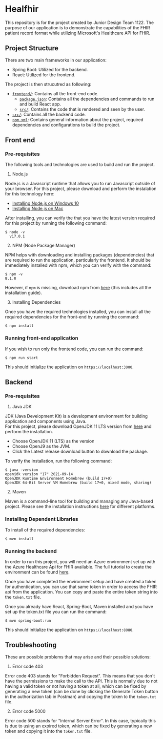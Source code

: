# Healfhir

This repository is for the project created by Junior Design Team 1122. The purpose of our application is to demonstrate the capabilities of the FHIR patient record format while utilizing Microsoft's Healthcare API for FHIR.

## Project Structure
There are two main frameworks in our application:

- Spring Boot: Utilized for the backend.
- React: Utilized for the frontend.

The project is then strucutred as following:
- [`frontend/`](frontend): Contains all the front-end code.
  - [`package.json`](frontend/package.json): Contains all the dependencies and commands to run and build React app.
  - [`src/`](frontend/src): Contains the code that is rendered and seen by the user.
- [`src/`](src): Contains all the backend code.
- [`pom.xml`](pom.xml): Contains general information about the project, required dependencies and configurations to build the project.

## Front end
### Pre-requisites

The following tools and technologies are used to build and run the project.

1. Node.js

Node.js is a Javascript runtime that allows you to run Javascript outside of your browser. For this project, please download and perform
the instalation for this technology here:

- [Installing Node.js on Windows 10](https://stackoverflow.com/questions/27344045/installing-node-js-and-npm-on-windows-10)
- [Installing Node.js on Mac](https://treehouse.github.io/installation-guides/mac/node-mac.html)

After installing, you can verify the that you have the latest version required for this project by running the following command:

```console
$ node -v
  v17.0.1
```

2. NPM (Node Package Manager)

NPM helps with downloading and installing packages (dependencies) that are required to run the application, particularly the frontend. It should be immediately
installed with npm, which you can verify with the command:

```console
$ npm -v
8.1.0
```

However, if `npm` is missing, download npm from [here](https://www.npmjs.com/get-npm) (this includes all the installation guide).

3. Installing Dependencies

Once you have the required technologies installed, you can install all the required dependencies for the front-end by running the command:

```console
$ npm install
```

### Running front-end application

If you wish to run only the frontend code, you can run the command:

```console
$ npm run start
```

This should initialize the application on `https://localhost:3000`.

## Backend
### Pre-requisites

1. Java JDK

JDK (Java Development Kit) is a development environment for building application and components using Java. <br />
For this project, please download OpenJDK 11  LTS version from [here](https://adoptopenjdk.net/index.html?variant=openjdk11&jvmVariant=openj9) and perform the installation.
  - Choose OpenJDK 11 (LTS) as the version
  - Choose OpenJ9 as the JVM.
  - Click the Latest release download button to download the package.

To verify the installation, run the following command:

```console
$ java -version
openjdk version "17" 2021-09-14
OpenJDK Runtime Environment Homebrew (build 17+0)
OpenJDK 64-Bit Server VM Homebrew (build 17+0, mixed mode, sharing)
```

2. Maven

Maven is a command-line tool for building and managing any Java-based project. Please see the installation instructions [here](https://www.baeldung.com/install-maven-on-windows-linux-mac) for different platforms.

### Installing Dependent Libraries
To install of the required dependencies:

```console
$ mvn install
```

### Running the backend

In order to run this project, you will need an Azure environment set up with the Azure Healthcare Api for FHIR available. The full tutorial to create
the environment can be found [here](https://docs.microsoft.com/en-us/azure/healthcare-apis/azure-api-for-fhir/tutorial-web-app-fhir-server).

Once you have completed the environment setup and have created a token for authentication, you can use that same token in order to access the FHIR api from the application. You can copy and paste the entire token string into the `token.txt` file.

Once you already have React, Spring-Boot, Maven installed and you have set up the token.txt file you can run the command:

```console
$ mvn spring-boot:run
```

This should initialize the application on `https://localhost:8080`.

## Troubleshooting

These are possible problems that may arise and their possible solutions:
1. Error code 403

Error code 403 stands for "Forbidden Request". This means that you don't have the permissions to make the call to the API. This is normally due to not having a valid token or not having a token at all, which can be fixed by generating a new token (can be done by clicking the Generate Token button in the authorization tab in Postman) and copying the token to the `token.txt` file.

2. Error code 5000

Error code 500 stands for "Internal Server Error". In this case, typically this is due to using an expired token, which can be fixed by generating a new token and copying it into the `token.txt` file.


